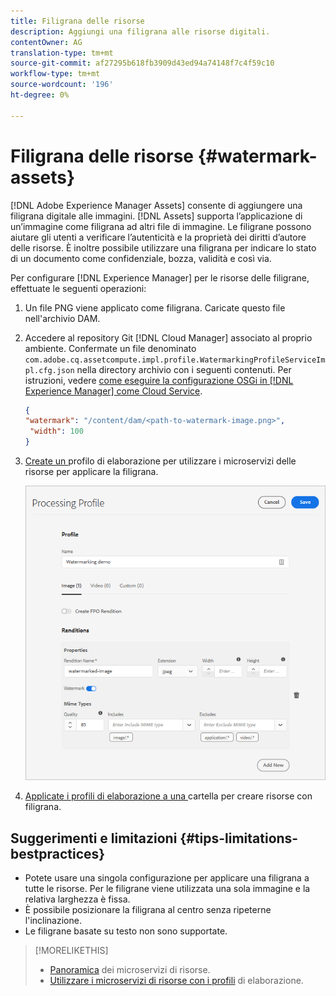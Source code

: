 ```yaml
---
title: Filigrana delle risorse
description: Aggiungi una filigrana alle risorse digitali.
contentOwner: AG
translation-type: tm+mt
source-git-commit: af27295b618fb3909d43ed94a74148f7c4f59c10
workflow-type: tm+mt
source-wordcount: '196'
ht-degree: 0%

---
```



# Filigrana delle risorse {#watermark-assets}

[!DNL Adobe Experience Manager Assets] consente di aggiungere una filigrana digitale alle immagini. [!DNL Assets] supporta l’applicazione di un’immagine come filigrana ad altri file di immagine. Le filigrane possono aiutare gli utenti a verificare l’autenticità e la proprietà dei diritti d’autore delle risorse. È inoltre possibile utilizzare una filigrana per indicare lo stato di un documento come confidenziale, bozza, validità e così via.

Per configurare [!DNL Experience Manager] per le risorse delle filigrane, effettuate le seguenti operazioni:

1. Un file PNG viene applicato come filigrana. Caricate questo file nell&#39;archivio DAM.

1. Accedere al repository Git [!DNL Cloud Manager] associato al proprio ambiente. Confermate un file denominato `com.adobe.cq.assetcompute.impl.profile.WatermarkingProfileServiceImpl.cfg.json` nella directory archivio con i seguenti contenuti. Per istruzioni, vedere [come eseguire la configurazione OSGi in [!DNL Experience Manager] come Cloud Service](/help/implementing/deploying/configuring-osgi.md).

   ```json
   {
   "watermark": "/content/dam/<path-to-watermark-image.png>",
    "width": 100
   }
   ```

1. [Create un ](/help/assets/asset-microservices-configure-and-use.md#create-custom-profile) profilo di elaborazione per utilizzare i microservizi delle risorse per applicare la filigrana.

   ![Profilo di elaborazione delle risorse per creare una filigrana](assets/watermark-processing-profile.png)

1. [Applicate i profili di elaborazione a una ](/help/assets/asset-microservices-configure-and-use.md#use-profiles) cartella per creare risorse con filigrana.

## Suggerimenti e limitazioni {#tips-limitations-bestpractices}

* Potete usare una singola configurazione per applicare una filigrana a tutte le risorse. Per le filigrane viene utilizzata una sola immagine e la relativa larghezza è fissa.
* È possibile posizionare la filigrana al centro senza ripeterne l&#39;inclinazione.
* Le filigrane basate su testo non sono supportate.

>[!MORELIKETHIS]
>
>* [Panoramica](/help/assets/asset-microservices-overview.md) dei microservizi di risorse.
>* [Utilizzare i microservizi di risorse con i profili](/help/assets/asset-microservices-configure-and-use.md) di elaborazione.

